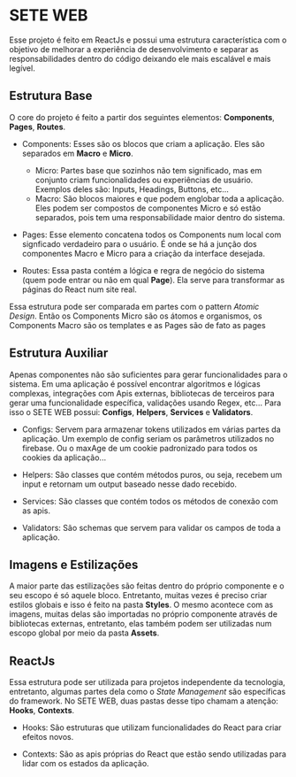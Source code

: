 # SETE WEB

Esse projeto é feito em ReactJs e possui uma estrutura característica com o objetivo de melhorar a experiência de desenvolvimento e separar as responsabilidades dentro do código deixando ele mais escalável e mais legível.

## Estrutura Base

O core do projeto é feito a partir dos seguintes elementos: **Components**, **Pages**, **Routes**.

-   Components: Esses são os blocos que criam a aplicação. Eles são separados em **Macro** e **Micro**.

    -   Micro: Partes base que sozinhos não tem significado, mas em conjunto criam funcionalidades ou experiências de usuário. Exemplos deles são: Inputs, Headings, Buttons, etc...
    -   Macro: São blocos maiores e que podem englobar toda a aplicação. Eles podem ser compostos de componentes Micro e só estão separados, pois tem uma responsabilidade maior dentro do sistema.

-   Pages: Esse elemento concatena todos os Components num local com signficado verdadeiro para o usuário. É onde se há a junção dos componentes Macro e Micro para a criação da interface desejada.

-   Routes: Essa pasta contém a lógica e regra de negócio do sistema (quem pode entrar ou não em qual **Page**). Ela serve para transformar as páginas do React num site real.

Essa estrutura pode ser comparada em partes com o pattern _Atomic Design_. Então os Components Micro são os átomos e organismos, os Components Macro são os templates e as Pages são de fato as pages

## Estrutura Auxiliar

Apenas componentes não são suficientes para gerar funcionalidades para o sistema. Em uma aplicação é possível encontrar algoritmos e lógicas complexas, integrações com Apis externas, bibliotecas de terceiros para gerar uma funcionalidade específica, validações usando Regex, etc... Para isso o SETE WEB possui: **Configs**, **Helpers**, **Services** e **Validators**.

-   Configs: Servem para armazenar tokens utilizados em várias partes da aplicação. Um exemplo de config seriam os parâmetros utilizados no firebase. Ou o maxAge de um cookie padronizado para todos os cookies da aplicação...

-   Helpers: São classes que contém métodos puros, ou seja, recebem um input e retornam um output baseado nesse dado recebido.

-   Services: São classes que contém todos os métodos de conexão com as apis.

-   Validators: São schemas que servem para validar os campos de toda a aplicação.

## Imagens e Estilizações

A maior parte das estilizações são feitas dentro do próprio componente e o seu escopo é só aquele bloco. Entretanto, muitas vezes é preciso criar estilos globais e isso é feito na pasta **Styles**. O mesmo acontece com as imagens, muitas delas são importadas no próprio componente através de bibliotecas externas, entretanto, elas também podem ser utilizadas num escopo global por meio da pasta **Assets**.

## ReactJs

Essa estrutura pode ser utilizada para projetos independente da tecnologia, entretanto, algumas partes dela como o _State Management_ são específicas do framework. No SETE WEB, duas pastas desse tipo chamam a atenção: **Hooks**, **Contexts**.

-   Hooks: São estruturas que utilizam funcionalidades do React para criar efeitos novos.

-   Contexts: São as apis próprias do React que estão sendo utilizadas para lidar com os estados da aplicação.
